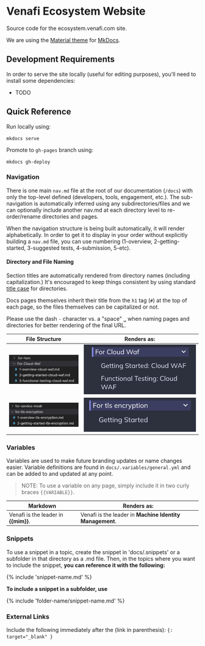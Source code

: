# Venafi Ecosystem Website

Source code for the ecosystem.venafi.com site.

We are using the [Material theme](https://squidfunk.github.io/mkdocs-material/) for [MkDocs](https://www.mkdocs.org/).

## Development Requirements

In order to serve the site locally (useful for editing purposes), you'll need to install some dependencies:

- TODO

## Quick Reference

Run locally using:
```
mkdocs serve
```

Promote to `gh-pages` branch using:
```
mkdocs gh-deploy
```
### Navigation

There is one main `nav.md` file at the root of our documentation (`/docs`) with only the top-level defined (developers, tools, engagement, etc.).
The sub-navigation is automatically inferred using any subdirectories/files and we can optionally include another nav.md at each directory level to re-order/rename directories and pages.

When the navigation structure is being built automatically, it will render alphabetically. In order to get it to display in your order without explicitly building a `nav.md` file, you can use numbering  (1-overview, 2-getting-started, 3-suggested tests, 4-submission, 5-etc).

#### Directory and File Naming

Section titles are automatically rendered from directory names (including capitalization.)
It's encouraged to keep things consistent by using standard [title case](https://titlecaseconverter.com/rules/) for directories.

Docs pages themselves inherit their title from the `h1` tag (`#`) at the top of each page, so the files themselves can be capitalized or not.

Please use the dash `-` character vs. a "space" `␣` when naming pages and directories for better rendering of the final URL.

| File Structure | Renders as: |
| --- | --- |
| ![](images/readme/docs-file-structure-good.png) | ![](images/readme/docs-rendered-good.png) |
| ![](images/readme/docs-file-structure-bad.png) | ![](images/readme/docs-rendered-bad.png) |

### Variables

Variables are used to make future branding updates or name changes easier. Variable definitions are found in `docs/.variables/general.yml` and can be added to and updated at any point.

> NOTE: To use a variable on any page, simply include it in two curly braces `{{VARIABLE}}`. 

| Markdown | Renders as: |
| --- | --- |
| Venafi is the leader in **{{mim}}**. | Venafi is the leader in **Machine Identity Management**. |

### Snippets

To use a snippet in a topic, create the snippet in 'docs/.snippets' or a subfolder in that directory as a .md file. Then, in the topics where you want to include the snippet, **you can reference it with the following:**

{% include 'snippet-name<span></span>.md' %}

**To include a snippet in a subfolder, use**

{% include 'folder-name/snippet-name.md' %}

### External Links

Include the following immediately after the (link in parenthesis):
`{: target="_blank" }`
